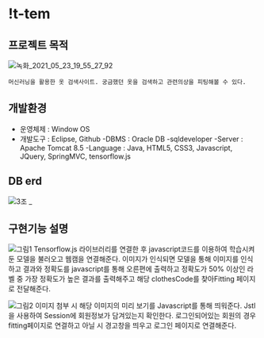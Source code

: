 !t-tem
=========
프로젝트 목적
-----------
![녹화_2021_05_23_19_55_27_92](https://user-images.githubusercontent.com/63712295/119259320-ad688300-bc08-11eb-8582-3593359f4d93.gif)

    머신러닝을 활용한 옷 검색사이트. 궁금했던 옷을 검색하고 관련의상을 피팅해볼 수 있다.

개발환경
-----------
- 운영체제 : Window OS
- 개발도구 : Eclipse, Github
-DBMS : Oracle DB -sqldeveloper
-Server : Apache Tomcat 8.5
-Language : Java, HTML5, CSS3, Javascript, JQuery, SpringMVC, tensorflow.js

DB erd
----------
![3조 _](https://user-images.githubusercontent.com/63712295/119259616-02f15f80-bc0a-11eb-83bc-f354fc00f41d.png)

구현기능 설명
--------------
![그림1](https://user-images.githubusercontent.com/63712295/119259493-8cecf880-bc09-11eb-92ed-10bf8b054775.png)
Tensorflow.js 라이브러리를 연결한 후 javascript코드를 이용하여 학습시켜둔 모델을 불러오고 웹캠을 연결해준다.
이미지가 인식되면 모델을 통해 이미지를 인식하고 결과와 정확도를 javascript를 통해 오른편에 출력하고 정확도가 50% 이상인 라벨 중 가장 정확도가 높은 결과를 출력해주고 해당 clothesCode를 찾아Fitting 페이지로 전달해준다. 
    

![그림2](https://user-images.githubusercontent.com/63712295/119259496-8d858f00-bc09-11eb-91e9-97a5e9933aa7.png)
이미지 첨부 시 해당 이미지의 미리 보기를 Javascript를 통해 띄워준다.
Jstl을 사용하여 Session에 회원정보가 담겨있는지 확인한다. 로그인되어있는 회원의 경우 fitting페이지로 연결하고 아닐 시 경고창을 띄우고 로그인 페이지로 연결해준다.
